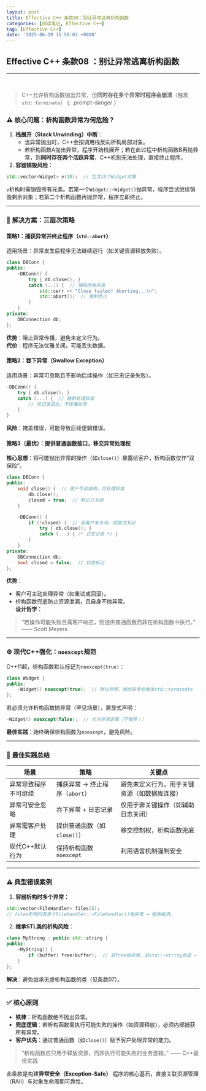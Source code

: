 ```yaml
---
layout: post
title: Effective C++ 条款08：别让异常逃离析构函数
categories: [阅读笔记, Effective C++]
tag: [Effective C++]
date: '2025-06-19 15:50:03 +0800'
---
```


## **Effective C++ 条款08 ：别让异常逃离析构函数**

---

<br/>

> C++允许析构函数抛出异常，但**同时存在多个异常时程序会崩溃**（触发`std::terminate`）
{: .prompt-danger }

### ⚠️ **核心问题：析构函数异常为何危险？**  

1. **栈展开（Stack Unwinding）中断**：  
   - 当异常抛出时，C++会按调用栈反向析构局部对象。  
   - 若析构函数A抛出异常，程序开始栈展开；若在此过程中析构函数B再抛异常，则**同时存在两个活跃异常**，C++机制无法处理，直接终止程序。  
2. **容器销毁风险**：
  
```cpp
std::vector<Widget> v(10);  // 包含10个Widget对象
```  

   `v`析构时需销毁所有元素。若第一个`Widget::~Widget()`抛异常，程序尝试继续销毁剩余对象；若第二个析构函数再抛异常，程序立即终止。

---

### 🔧 **解决方案：三层次策略**  
#### **策略1：捕获异常并终止程序（`std::abort`）**  
适用场景：异常发生后程序无法继续运行（如关键资源释放失败）。  

```cpp
class DBConn {
public:
    ~DBConn() {
        try { db.close(); } 
        catch (...) {  // 捕获所有异常
            std::cerr << "Close failed! Aborting...\n";
            std::abort();  // 强制终止
        }
    }
private:
    DBConnection db;
};
```  

**优势**：阻止异常传播，避免未定义行为。  
**代价**：程序无法优雅关闭，可能丢失数据。

#### **策略2：吞下异常（Swallow Exception）**  
适用场景：异常可忽略且不影响后续操作（如日志记录失败）。

```cpp
~DBConn() {
    try { db.close(); }
    catch (...) {  // 静默处理异常
        // 仅记录日志，不传播异常
    }
}
```  

**风险**：掩盖错误，可能导致后续逻辑错误。  

#### **策略3（最优）：提供普通函数接口，移交异常处理权**  
**核心思想**：将可能抛出异常的操作（如`close()`）暴露给客户，析构函数仅作“双保险”。  

```cpp
class DBConn {
public:
    void close() {  // 客户手动调用，可处理异常
        db.close();
        closed = true;  // 标记已关闭
    }

    ~DBConn() {
        if (!closed) {  // 若客户未关闭，则尝试关闭
            try { db.close(); } 
            catch (...) { /* 日志记录 */ }
        }
    }
private:
    DBConnection db;
    bool closed = false;  // 状态标记
};
```  

**优势**：  
- 客户可主动处理异常（如重试或回滚）。  
- 析构函数兜底防止资源泄漏，且自身不抛异常。  
**设计哲学**：  
> “若操作可能失败且需客户响应，则提供普通函数而非在析构函数中执行。” —— Scott Meyers

---

### ⚙️ **现代C++强化：`noexcept`规范**  
C++11起，析构函数默认标记为`noexcept(true)`：  

```cpp
class Widget {
public:
    ~Widget() noexcept(true);  // 默认声明，抛出异常会触发std::terminate
};
```  

若必须允许析构函数抛异常（罕见场景），需显式声明：  

```cpp
~Widget() noexcept(false);  // 允许异常逃离（不推荐！）
```  

**最佳实践**：始终确保析构函数为`noexcept`，避免风险。

---

### 💎 **最佳实践总结**  

| **场景**             | **策略**                       | **关键点**                                   |
| -------------------- | ------------------------------ | -------------------------------------------- |
| 异常导致程序不可继续 | 捕获异常 → 终止程序（`abort`） | 避免未定义行为，用于关键资源（如数据库连接） |
| 异常可安全忽略       | 吞下异常 + 日志记录            | 仅用于非关键操作（如辅助日志关闭）           |
| 异常需客户处理       | 提供普通函数（如`close()`）    | 移交控制权，析构函数兜底                     |
| 现代C++默认行为      | 保持析构函数`noexcept`         | 利用语言机制强制安全                         |

---

### ⚠️ **典型错误案例**  
1. **容器析构时多个异常**：  

```cpp
std::vector<FileHandler> files(5);
// files析构时若多个FileHandler::~FileHandler()抛异常 → 程序崩溃。
```  

2. **继承STL类的析构风险**：  

```cpp
class MyString : public std::string {
public:
    ~MyString() { 
        if (buffer) free(buffer);  // 若free抛异常，且std::~string非虚 → 未定义行为
    }
};
```  

   **解决**：避免继承无虚析构函数的类（见条款07）。

---

### ✅ **核心原则**  
- **铁律**：析构函数绝不抛出异常。  
- **兜底逻辑**：若析构函数需执行可能失败的操作（如资源释放），必须内部捕获所有异常。  
- **客户优先**：通过普通函数（如`close()`）赋予客户处理异常的能力。  

> “析构函数应只用于释放资源，而非执行可能失败的业务逻辑。” —— C++最佳实践  

此条款是构建**异常安全（Exception-Safe）** 程序的核心基石，直接关联资源管理（RAII）与对象生命周期可靠性。
